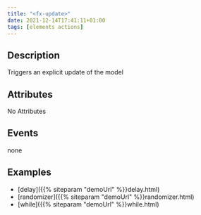 ```yaml
---
title: "<fx-update>"
date: 2021-12-14T17:41:11+01:00
tags: [elements actions]
---
```


## Description

Triggers an explicit update of the model

## Attributes

No Attributes

## Events

none

## Examples
* [delay]({{% siteparam "demoUrl" %}}delay.html)
* [randomizer]({{% siteparam "demoUrl" %}}randomizer.html)
* [while]({{% siteparam "demoUrl" %}}while.html)





